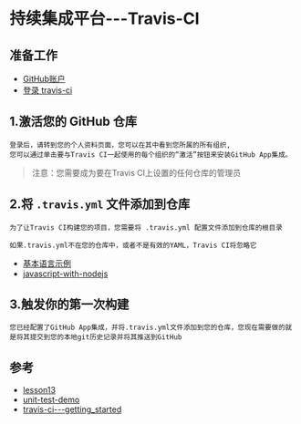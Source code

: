 # 持续集成平台---Travis-CI 

## 准备工作

- [GitHub账户](https://github.com/)
- [登录 travis-ci](https://travis-ci.com/)

## 1.激活您的 GitHub 仓库

```
登录后，请转到您的个人资料页面，您可以在其中看到您所属的所有组织,
您可以通过单击要与Travis CI一起使用的每个组织的“激活”按钮来安装GitHub App集成。

```
>注意：您需要成为要在Travis CI上设置的任何仓库的管理员

## 2.将 `.travis.yml` 文件添加到仓库

```
为了让Travis CI构建您的项目，您需要将 .travis.yml 配置文件添加到仓库的根目录

如果.travis.yml不在您的仓库中，或者不是有效的YAML，Travis CI将忽略它
```

- [基本语言示例](https://docs.travis-ci.com/user/language-specific/)
- [javascript-with-nodejs](https://docs.travis-ci.com/user/languages/javascript-with-nodejs/)

## 3.触发你的第一次构建

```
您已经配置了GitHub App集成，并将.travis.yml文件添加到您的仓库，您现在需要做的就是将其提交到您的本地git历史记录并将其推送到GitHub
```

## 参考
- [lesson13](https://github.com/alsotang/node-lessons/tree/master/lesson13)
- [unit-test-demo](https://github.com/tank0317/unit-test-demo)
- [travis-ci---getting_started](https://travis-ci.org/getting_started)
